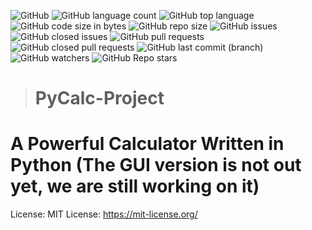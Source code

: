 ![GitHub](https://img.shields.io/github/license/techvio1/Pycalc-Project)
![GitHub language count](https://img.shields.io/github/languages/count/techvio1/Pycalc-Project)
![GitHub top language](https://img.shields.io/github/languages/top/techvio1/Pycalc-Project)
![GitHub code size in bytes](https://img.shields.io/github/languages/code-size/techvio1/Pycalc-Project)
![GitHub repo size](https://img.shields.io/github/repo-size/techvio1/Pycalc-Project)
![GitHub issues](https://img.shields.io/github/issues/techvio1/Pycalc-Project/GUI-Alpha?color=red)
![GitHub closed issues](https://img.shields.io/github/issues-closed/techvio1/Pycalc-Project/GUI-Alpha)
![GitHub pull requests](https://img.shields.io/github/issues-pr/techvio1/Pycalc-Project/GUI-Alpha?color=red)
![GitHub closed pull requests](https://img.shields.io/github/issues-pr-closed/techvio1/Pycalc-Project/GUI-Alpha)
![GitHub last commit (branch)](https://img.shields.io/github/last-commit/techvio1/Pycalc-Project/GUI-Alpha)
![GitHub watchers](https://img.shields.io/github/watchers/techvio1/Pycalc-Project?style=social)
![GitHub Repo stars](https://img.shields.io/github/stars/techvio1/Pycalc-Project?style=social)
> # PyCalc-Project
# A Powerful Calculator Written in Python (The GUI version is not out yet, we are still working on it)

License:
MIT License: https://mit-license.org/
